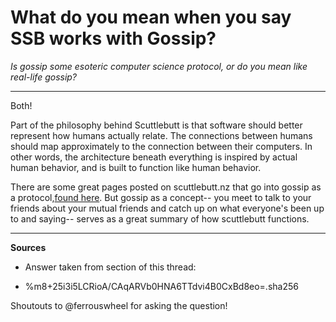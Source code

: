 # What do you mean when you say SSB works with Gossip?

*Is gossip some esoteric computer science protocol, or do you mean like real-life gossip?*

---

Both!

Part of the philosophy behind Scuttlebutt is that software should better represent how humans actually relate. The connections between humans should map approximately to the connection between their computers. In other words, the architecture beneath everything is inspired by actual human behavior, and is built to function like human behavior.

There are some great pages posted on scuttlebutt.nz that go into gossip as a protocol,[found here](https://www.scuttlebutt.nz/concepts/gossip.html). But gossip as a concept-- you meet to talk to your friends about your mutual friends and catch up on what everyone's been up to and saying-- serves as a great summary of how scuttlebutt functions.


----

**Sources**
* Answer taken from section of this thread:

- %m8+25i3i5LCRioA/CAqARVb0HNA6TTdvi4B0CxBd8eo=.sha256

Shoutouts to @ferrouswheel for asking the question! 

